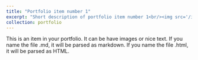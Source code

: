 ```yaml
---
title: "Portfolio item number 1"
excerpt: "Short description of portfolio item number 1<br/><img src='/images/201_game_compressed.mp4'>"
collection: portfolio
---
```


This is an item in your portfolio. It can be have images or nice text. If you name the file .md, it will be parsed as markdown. If you name the file .html, it will be parsed as HTML. 
